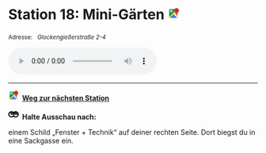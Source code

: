 # Station 18: Mini-Gärten  <a href="https://www.google.com/maps/dir/?api=1&travelmode=walking&destination=47.8025235,13.015008"><img src="https://github.com/kipppunkte/kipppunkte/raw/gh-pages/assets/google-maps.svg" width="24" height="24"></a>

<small>Adresse:<em style="margin-left: 10px">Glockengießerstraße 2-4</em></small>





<audio controls>
    <source src="https://github.com/kipppunkte/kipppunkte/raw/gh-pages/assets/18_Mini-Gärten.mp3" type="audio/mpeg">
    Your browser does not support the audio tag.
</audio>





____

<a href="https://www.google.com/maps/dir/?api=1&travelmode=walking&destination=47.799852,13.0163361"><img src="https://github.com/kipppunkte/kipppunkte/raw/gh-pages/assets/google-maps.svg" style="height: 1.5em;margin-right: 0.5em"></a>**[Weg zur nächsten Station](https://www.google.com/maps/dir/?api=1&travelmode=walking&destination=47.799852,13.0163361)**



<img src="https://github.com/kipppunkte/kipppunkte/raw/gh-pages/assets/eyes.svg" style="height: 1.5em;background: white;margin-right: 0.5em">**Halte Ausschau nach:**

einem Schild „Fenster + Technik“ auf deiner rechten Seite. Dort biegst du in eine Sackgasse ein.